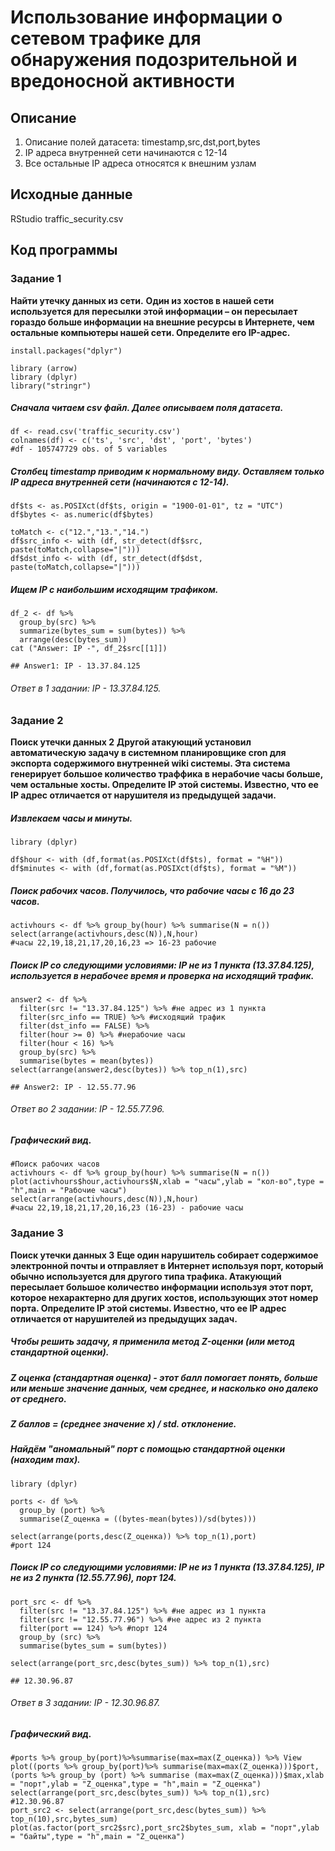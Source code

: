 # Использование информации о сетевом трафике для обнаружения подозрительной и вредоносной активности

## Описание
1. Описание полей датасета: timestamp,src,dst,port,bytes
2. IP адреса внутренней сети начинаются с 12-14
3. Все остальные IP адреса относятся к внешним узлам

## Исходные данные
RStudio
traffic_security.csv

## Код программы

### Задание 1
**Найти утечку данных из сети.**
**Один из хостов в нашей сети используется для пересылки этой информации – он пересылает гораздо больше информации на внешние ресурсы в Интернете, чем остальные компьютеры нашей сети. Определите его IP-адрес.**
```{r}
install.packages("dplyr")
```

```{r}
library (arrow)
library (dplyr)
library("stringr") 
```

#####   Сначала читаем csv файл. Далее описываем поля датасета. 
```{r}
df <- read.csv('traffic_security.csv')
colnames(df) <- c('ts', 'src', 'dst', 'port', 'bytes')
#df - 105747729 obs. of 5 variables 
```

#####   Столбец timestamp приводим к нормальному виду. Оставляем только IP адреса внутренней сети (начинаются с 12-14).
```{r}
df$ts <- as.POSIXct(df$ts, origin = "1900-01-01", tz = "UTC")
df$bytes <- as.numeric(df$bytes)

toMatch <- c("12.","13.","14.")
df$src_info <- with (df, str_detect(df$src, paste(toMatch,collapse="|")))
df$dst_info <- with (df, str_detect(df$dst, paste(toMatch,collapse="|")))
```
#####   Ищем IP с наибольшим исходящим трафиком.
```{r}
df_2 <- df %>% 
  group_by(src) %>%
  summarize(bytes_sum = sum(bytes)) %>%
  arrange(desc(bytes_sum))
cat ("Answer: IP -", df_2$src[[1]])

## Answer1: IP - 13.37.84.125
```
###### Ответ в 1 задании: IP - 13.37.84.125.

### Задание 2
  **Поиск утечки данных 2**
  **Другой атакующий установил автоматическую задачу в системном планировщике cron для экспорта содержимого внутренней wiki системы. Эта система генерирует большое количество траффика в нерабочие часы больше, чем остальные хосты. Определите IP этой системы. Известно, что ее IP адрес отличается от нарушителя из предыдущей задачи.**
  
#####   Извлекаем часы и минуты.
```{r}
library (dplyr)

df$hour <- with (df,format(as.POSIXct(df$ts), format = "%H"))
df$minutes <- with (df,format(as.POSIXct(df$ts), format = "%M"))
```
#####   Поиск рабочих часов. Получилось, что рабочие часы с 16 до 23 часов.
```{r}
activhours <- df %>% group_by(hour) %>% summarise(N = n())
select(arrange(activhours,desc(N)),N,hour)
#часы 22,19,18,21,17,20,16,23 => 16-23 рабочие
```
#####   Поиск IP со следующими условиями: IP не из 1 пункта (13.37.84.125), используется в нерабочее время и проверка на исходящий трафик.
```{r}
answer2 <- df %>% 
  filter(src != "13.37.84.125") %>% #не адрес из 1 пункта
  filter(src_info == TRUE) %>% #исходящий трафик
  filter(dst_info == FALSE) %>%
  filter(hour >= 0) %>% #нерабочие часы
  filter(hour < 16) %>%
  group_by(src) %>%
  summarise(bytes = mean(bytes))
select(arrange(answer2,desc(bytes)) %>% top_n(1),src)  

## Answer2: IP - 12.55.77.96
```
###### Ответ во 2 задании: IP - 12.55.77.96.

#####   Графический вид.
```{r}
#Поиск рабочих часов
activhours <- df %>% group_by(hour) %>% summarise(N = n())
plot(activhours$hour,activhours$N,xlab = "часы",ylab = "кол-во",type = "h",main = "Рабочие часы")
select(arrange(activhours,desc(N)),N,hour)
#часы 22,19,18,21,17,20,16,23 (16-23) - рабочие часы
```

### Задание 3
**Поиск утечки данных 3**
**Еще один нарушитель собирает содержимое электронной почты и отправляет в Интернет используя порт, который обычно используется для другого типа трафика. Атакующий пересылает большое количество информации используя этот порт, которое нехарактерно для других хостов, использующих этот номер порта. Определите IP этой системы. Известно, что ее IP адрес отличается от нарушителей из предыдущих задач.**

#####   Чтобы решить задачу, я применила метод Z-оценки (или метод стандартной оценки).
#####   Z оценка (стандартная оценка) - этот балл помогает понять, больше или меньше значение данных, чем среднее, и насколько оно далеко от среднего. 
#####   Z баллов = (среднее значение x) / std. отклонение.
#####   Найдём "аномальный" порт с помощью стандартной оценки (находим max).
```{r}
library (dplyr)

ports <- df %>%
  group_by (port) %>%
  summarise(Z_оценка = ((bytes-mean(bytes))/sd(bytes)))

select(arrange(ports,desc(Z_оценка)) %>% top_n(1),port)  
#port 124
```

#####   Поиск IP со следующими условиями: IP не из 1 пункта (13.37.84.125), IP не из 2 пункта (12.55.77.96), порт 124.
```{r}
port_src <- df %>%
  filter(src != "13.37.84.125") %>% #не адрес из 1 пункта
  filter(src != "12.55.77.96") %>% #не адрес из 2 пункта
  filter(port == 124) %>% #порт 124
  group_by (src) %>%
  summarise(bytes_sum = sum(bytes))

select(arrange(port_src,desc(bytes_sum)) %>% top_n(1),src)

## 12.30.96.87
```
###### Ответ в 3 задании: IP - 12.30.96.87.

#####   Графический вид.
```{r}
#ports %>% group_by(port)%>%summarise(max=max(Z_оценка)) %>% View
plot((ports %>% group_by(port)%>% summarise(max=max(Z_оценка)))$port, (ports %>% group_by (port) %>% summarise (max=max(Z_оценка)))$max,xlab = "порт",ylab = "Z_оценка",type = "h",main = "Z_оценка")
select(arrange(port_src,desc(bytes_sum)) %>% top_n(1),src) 
#12.30.96.87
port_src2 <- select(arrange(port_src,desc(bytes_sum)) %>% top_n(10),src,bytes_sum) 
plot(as.factor(port_src2$src),port_src2$bytes_sum, xlab = "порт",ylab = "байты",type = "h",main = "Z_оценка")
```
